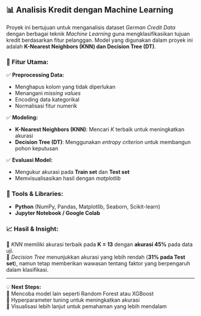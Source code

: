## **📊 Analisis Kredit dengan Machine Learning**  

Proyek ini bertujuan untuk menganalisis dataset *German Credit Data* dengan berbagai teknik *Machine Learning* guna mengklasifikasikan tujuan kredit berdasarkan fitur pelanggan. Model yang digunakan dalam proyek ini adalah **K-Nearest Neighbors (KNN) dan Decision Tree (DT)**.

### **📌 Fitur Utama:**
✅ **Preprocessing Data:**  
- Menghapus kolom yang tidak diperlukan  
- Menangani *missing values*  
- Encoding data kategorikal  
- Normalisasi fitur numerik  

✅ **Modeling:**  
- **K-Nearest Neighbors (KNN)**: Mencari *K* terbaik untuk meningkatkan akurasi  
- **Decision Tree (DT)**: Menggunakan *entropy criterion* untuk membangun pohon keputusan  

✅ **Evaluasi Model:**  
- Mengukur akurasi pada **Train set** dan **Test set**  
- Memvisualisasikan hasil dengan *matplotlib*  

### **🔧 Tools & Libraries:**
- **Python** (NumPy, Pandas, Matplotlib, Seaborn, Scikit-learn)  
- **Jupyter Notebook / Google Colab**  

### **📈 Hasil & Insight:**  
📌 *KNN* memiliki akurasi terbaik pada **K = 13** dengan **akurasi 45%** pada data uji.  
📌 *Decision Tree* menunjukkan akurasi yang lebih rendah (**31% pada Test set**), namun tetap memberikan wawasan tentang faktor yang berpengaruh dalam klasifikasi.  

---

💡 **Next Steps:**  
🔹 Mencoba model lain seperti Random Forest atau XGBoost  
🔹 Hyperparameter tuning untuk meningkatkan akurasi  
🔹 Visualisasi lebih lanjut untuk pemahaman yang lebih mendalam  
